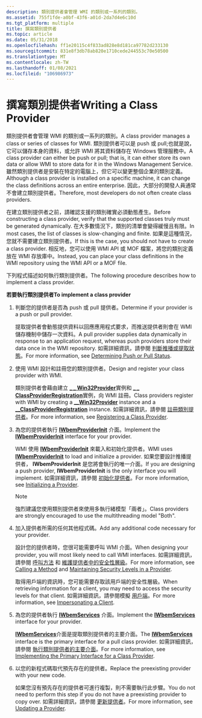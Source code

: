 ```yaml
---
description: 類別提供者會管理 WMI 的類別或一系列的類別。
ms.assetid: 755f1fde-a0bf-43f6-a01d-2da7d4e6c10d
ms.tgt_platform: multiple
title: 撰寫類別提供者
ms.topic: article
ms.date: 05/31/2018
ms.openlocfilehash: ff1e20115c4f833ad828e8d181ca97782d233130
ms.sourcegitcommit: 831e8f3db78ab820e1710cede244553c70e50500
ms.translationtype: MT
ms.contentlocale: zh-TW
ms.lasthandoff: 01/08/2021
ms.locfileid: "106986973"
---
```

# <a name="writing-a-class-provider"></a><span data-ttu-id="dbf5b-103">撰寫類別提供者</span><span class="sxs-lookup"><span data-stu-id="dbf5b-103">Writing a Class Provider</span></span>

<span data-ttu-id="dbf5b-104">類別提供者會管理 WMI 的類別或一系列的類別。</span><span class="sxs-lookup"><span data-stu-id="dbf5b-104">A class provider manages a class or series of classes for WMI.</span></span> <span data-ttu-id="dbf5b-105">類別提供者可以是 push 或 pull;也就是說，它可以儲存本身的資料，或允許 WMI 將其資料儲存在 Windows 管理服務中。</span><span class="sxs-lookup"><span data-stu-id="dbf5b-105">A class provider can either be push or pull; that is, it can either store its own data or allow WMI to store data for it in the Windows Management Service.</span></span> <span data-ttu-id="dbf5b-106">雖然類別提供者是安裝在特定的電腦上，但它可以變更整個企業的類別定義。</span><span class="sxs-lookup"><span data-stu-id="dbf5b-106">Although a class provider is installed on a specific machine, it can change the class definitions across an entire enterprise.</span></span> <span data-ttu-id="dbf5b-107">因此，大部分的開發人員通常不會建立類別提供者。</span><span class="sxs-lookup"><span data-stu-id="dbf5b-107">Therefore, most developers do not often create class providers.</span></span>

<span data-ttu-id="dbf5b-108">在建立類別提供者之前，請確認支援的類別確實必須動態產生。</span><span class="sxs-lookup"><span data-stu-id="dbf5b-108">Before constructing a class provider, verify that the supported classes truly must be generated dynamically.</span></span> <span data-ttu-id="dbf5b-109">在大多數情況下，類別的清單會變得緩慢且有限。</span><span class="sxs-lookup"><span data-stu-id="dbf5b-109">In most cases, the list of classes is slow-changing and finite.</span></span> <span data-ttu-id="dbf5b-110">如果是這種情況，您就不需要建立類別提供者。</span><span class="sxs-lookup"><span data-stu-id="dbf5b-110">If this is the case, you should not have to create a class provider.</span></span> <span data-ttu-id="dbf5b-111">相反地，您可以使用 WMI API 或 MOF 檔案，將您的類別定義放在 WMI 存放庫中。</span><span class="sxs-lookup"><span data-stu-id="dbf5b-111">Instead, you can place your class definitions in the WMI repository using the WMI API or a MOF file.</span></span>

<span data-ttu-id="dbf5b-112">下列程式描述如何執行類別提供者。</span><span class="sxs-lookup"><span data-stu-id="dbf5b-112">The following procedure describes how to implement a class provider.</span></span>

<span data-ttu-id="dbf5b-113">**若要執行類別提供者**</span><span class="sxs-lookup"><span data-stu-id="dbf5b-113">**To implement a class provider**</span></span>

1.  <span data-ttu-id="dbf5b-114">判斷您的提供者是否為 push 或 pull 提供者。</span><span class="sxs-lookup"><span data-stu-id="dbf5b-114">Determine if your provider is a push or pull provider.</span></span>

    <span data-ttu-id="dbf5b-115">提取提供者會動態提供資料以回應應用程式要求，而推送提供者則會在 WMI 儲存機制中儲存一次資料。</span><span class="sxs-lookup"><span data-stu-id="dbf5b-115">A pull provider supplies data dynamically in response to an application request, whereas push providers store their data once in the WMI repository.</span></span> <span data-ttu-id="dbf5b-116">如需詳細資訊，請參閱 [判斷推播或提取狀態](determining-push-or-pull-status.md)。</span><span class="sxs-lookup"><span data-stu-id="dbf5b-116">For more information, see [Determining Push or Pull Status](determining-push-or-pull-status.md).</span></span>

2.  <span data-ttu-id="dbf5b-117">使用 WMI 設計和註冊您的類別提供者。</span><span class="sxs-lookup"><span data-stu-id="dbf5b-117">Design and register your class provider with WMI.</span></span>

    <span data-ttu-id="dbf5b-118">類別提供者會藉由建立 [**\_ \_ Win32Provider**](--win32provider.md)實例和 [**\_ \_ ClassProviderRegistration**](--classproviderregistration.md)實例，向 WMI 註冊。</span><span class="sxs-lookup"><span data-stu-id="dbf5b-118">Class providers register with WMI by creating a [**\_\_Win32Provider**](--win32provider.md) instance and a [**\_\_ClassProviderRegistration**](--classproviderregistration.md) instance.</span></span> <span data-ttu-id="dbf5b-119">如需詳細資訊，請參閱 [註冊類別提供者](registering-a-class-provider.md)。</span><span class="sxs-lookup"><span data-stu-id="dbf5b-119">For more information, see [Registering a Class Provider](registering-a-class-provider.md).</span></span>

3.  <span data-ttu-id="dbf5b-120">為您的提供者執行 [**IWbemProviderInit**](/windows/desktop/api/Wbemprov/nn-wbemprov-iwbemproviderinit) 介面。</span><span class="sxs-lookup"><span data-stu-id="dbf5b-120">Implement the [**IWbemProviderInit**](/windows/desktop/api/Wbemprov/nn-wbemprov-iwbemproviderinit) interface for your provider.</span></span>

    <span data-ttu-id="dbf5b-121">WMI 使用 [**IWbemProviderInit**](/windows/desktop/api/Wbemprov/nn-wbemprov-iwbemproviderinit) 來載入和初始化提供者。</span><span class="sxs-lookup"><span data-stu-id="dbf5b-121">WMI uses [**IWbemProviderInit**](/windows/desktop/api/Wbemprov/nn-wbemprov-iwbemproviderinit) to load and initialize a provider.</span></span> <span data-ttu-id="dbf5b-122">如果您要設計推播提供者， **IWbemProviderInit** 是您將會執行的唯一介面。</span><span class="sxs-lookup"><span data-stu-id="dbf5b-122">If you are designing a push provider, **IWbemProviderInit** is the only interface you will implement.</span></span> <span data-ttu-id="dbf5b-123">如需詳細資訊，請參閱 [初始化提供者](initializing-a-provider.md)。</span><span class="sxs-lookup"><span data-stu-id="dbf5b-123">For more information, see [Initializing a Provider](initializing-a-provider.md).</span></span>

    > [!Note]  
    > <span data-ttu-id="dbf5b-124">強烈建議您使用類別提供者來使用多執行緒模型「兩者」。</span><span class="sxs-lookup"><span data-stu-id="dbf5b-124">Class providers are strongly encouraged to use the multithreading model "Both".</span></span>

     

4.  <span data-ttu-id="dbf5b-125">加入提供者所需的任何其他程式碼。</span><span class="sxs-lookup"><span data-stu-id="dbf5b-125">Add any additional code necessary for your provider.</span></span>

    <span data-ttu-id="dbf5b-126">設計您的提供者時，您很可能需要呼叫 WMI 介面。</span><span class="sxs-lookup"><span data-stu-id="dbf5b-126">When designing your provider, you will most likely need to call WMI interfaces.</span></span> <span data-ttu-id="dbf5b-127">如需詳細資訊，請參閱 [呼叫方法](calling-a-method.md) 和 [維護提供者中的安全性層級](impersonating-a-client.md)。</span><span class="sxs-lookup"><span data-stu-id="dbf5b-127">For more information, see [Calling a Method](calling-a-method.md) and [Maintaining Security Levels in a Provider](impersonating-a-client.md).</span></span>

    <span data-ttu-id="dbf5b-128">取得用戶端的資訊時，您可能需要存取該用戶端的安全性層級。</span><span class="sxs-lookup"><span data-stu-id="dbf5b-128">When retrieving information for a client, you may need to access the security levels for that client.</span></span> <span data-ttu-id="dbf5b-129">如需詳細資訊，請參閱模擬 [用戶端](impersonating-a-client.md)。</span><span class="sxs-lookup"><span data-stu-id="dbf5b-129">For more information, see [Impersonating a Client](impersonating-a-client.md).</span></span>

5.  <span data-ttu-id="dbf5b-130">為您的提供者執行 [**IWbemServices**](/windows/desktop/api/WbemCli/nn-wbemcli-iwbemservices) 介面。</span><span class="sxs-lookup"><span data-stu-id="dbf5b-130">Implement the [**IWbemServices**](/windows/desktop/api/WbemCli/nn-wbemcli-iwbemservices) interface for your provider.</span></span>

    <span data-ttu-id="dbf5b-131">[**IWbemServices**](/windows/desktop/api/WbemCli/nn-wbemcli-iwbemservices)介面是提取類別提供者的主要介面。</span><span class="sxs-lookup"><span data-stu-id="dbf5b-131">The [**IWbemServices**](/windows/desktop/api/WbemCli/nn-wbemcli-iwbemservices) interface is the primary interface for a pull class provider.</span></span> <span data-ttu-id="dbf5b-132">如需詳細資訊，請參閱 [執行類別提供者的主要介面](implementing-the-primary-interface-for-a-class-provider.md)。</span><span class="sxs-lookup"><span data-stu-id="dbf5b-132">For more information, see [Implementing the Primary Interface for a Class Provider](implementing-the-primary-interface-for-a-class-provider.md).</span></span>

6.  <span data-ttu-id="dbf5b-133">以您的新程式碼取代預先存在的提供者。</span><span class="sxs-lookup"><span data-stu-id="dbf5b-133">Replace the preexisting provider with your new code.</span></span>

    <span data-ttu-id="dbf5b-134">如果您沒有預先存在的提供者可進行複製，則不需要執行此步驟。</span><span class="sxs-lookup"><span data-stu-id="dbf5b-134">You do not need to perform this step if you do not have a preexisting provider to copy over.</span></span> <span data-ttu-id="dbf5b-135">如需詳細資訊，請參閱 [更新提供者](updating-a-provider.md)。</span><span class="sxs-lookup"><span data-stu-id="dbf5b-135">For more information, see [Updating a Provider](updating-a-provider.md).</span></span>

 

 



